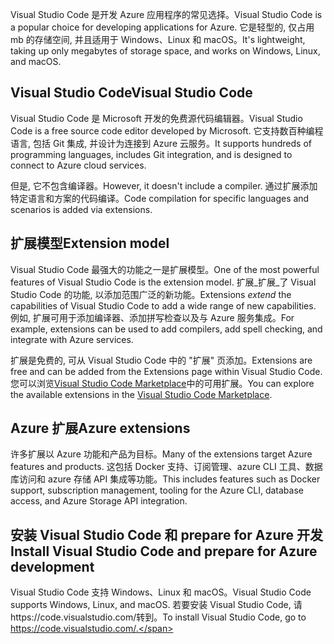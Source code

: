 <span data-ttu-id="57e14-101">Visual Studio Code 是开发 Azure 应用程序的常见选择。</span><span class="sxs-lookup"><span data-stu-id="57e14-101">Visual Studio Code is a popular choice for developing applications for Azure.</span></span> <span data-ttu-id="57e14-102">它是轻型的, 仅占用 mb 的存储空间, 并且适用于 Windows、Linux 和 macOS。</span><span class="sxs-lookup"><span data-stu-id="57e14-102">It's lightweight, taking up only megabytes of storage space, and works on Windows, Linux, and macOS.</span></span>

## <a name="visual-studio-code"></a><span data-ttu-id="57e14-103">Visual Studio Code</span><span class="sxs-lookup"><span data-stu-id="57e14-103">Visual Studio Code</span></span>

<span data-ttu-id="57e14-104">Visual Studio Code 是 Microsoft 开发的免费源代码编辑器。</span><span class="sxs-lookup"><span data-stu-id="57e14-104">Visual Studio Code is a free source code editor developed by Microsoft.</span></span> <span data-ttu-id="57e14-105">它支持数百种编程语言, 包括 Git 集成, 并设计为连接到 Azure 云服务。</span><span class="sxs-lookup"><span data-stu-id="57e14-105">It supports hundreds of programming languages, includes Git integration, and is designed to connect to Azure cloud services.</span></span>

<span data-ttu-id="57e14-106">但是, 它不包含编译器。</span><span class="sxs-lookup"><span data-stu-id="57e14-106">However, it doesn't include a compiler.</span></span> <span data-ttu-id="57e14-107">通过扩展添加特定语言和方案的代码编译。</span><span class="sxs-lookup"><span data-stu-id="57e14-107">Code compilation for specific languages and scenarios is added via extensions.</span></span>

## <a name="extension-model"></a><span data-ttu-id="57e14-108">扩展模型</span><span class="sxs-lookup"><span data-stu-id="57e14-108">Extension model</span></span>

<span data-ttu-id="57e14-109">Visual Studio Code 最强大的功能之一是扩展模型。</span><span class="sxs-lookup"><span data-stu-id="57e14-109">One of the most powerful features of Visual Studio Code is the extension model.</span></span> <span data-ttu-id="57e14-110">扩展_扩展_了 Visual Studio Code 的功能, 以添加范围广泛的新功能。</span><span class="sxs-lookup"><span data-stu-id="57e14-110">Extensions _extend_ the capabilities of Visual Studio Code to add a wide range of new capabilities.</span></span> <span data-ttu-id="57e14-111">例如, 扩展可用于添加编译器、添加拼写检查以及与 Azure 服务集成。</span><span class="sxs-lookup"><span data-stu-id="57e14-111">For example, extensions can be used to add compilers, add spell checking, and integrate with Azure services.</span></span>

<span data-ttu-id="57e14-112">扩展是免费的, 可从 Visual Studio Code 中的 "扩展" 页添加。</span><span class="sxs-lookup"><span data-stu-id="57e14-112">Extensions are free and can be added from the Extensions page within Visual Studio Code.</span></span> <span data-ttu-id="57e14-113">您可以浏览[Visual Studio Code Marketplace](https://marketplace.visualstudio.com/)中的可用扩展。</span><span class="sxs-lookup"><span data-stu-id="57e14-113">You can explore the available extensions in the [Visual Studio Code Marketplace](https://marketplace.visualstudio.com/).</span></span>

## <a name="azure-extensions"></a><span data-ttu-id="57e14-114">Azure 扩展</span><span class="sxs-lookup"><span data-stu-id="57e14-114">Azure extensions</span></span>

<span data-ttu-id="57e14-115">许多扩展以 Azure 功能和产品为目标。</span><span class="sxs-lookup"><span data-stu-id="57e14-115">Many of the extensions target Azure features and products.</span></span> <span data-ttu-id="57e14-116">这包括 Docker 支持、订阅管理、azure CLI 工具、数据库访问和 azure 存储 API 集成等功能。</span><span class="sxs-lookup"><span data-stu-id="57e14-116">This includes features such as Docker support, subscription management, tooling for the Azure CLI, database access, and Azure Storage API integration.</span></span>

## <a name="install-visual-studio-code-and-prepare-for-azure-development"></a><span data-ttu-id="57e14-117">安装 Visual Studio Code 和 prepare for Azure 开发</span><span class="sxs-lookup"><span data-stu-id="57e14-117">Install Visual Studio Code and prepare for Azure development</span></span>

<span data-ttu-id="57e14-118">Visual Studio Code 支持 Windows、Linux 和 macOS。</span><span class="sxs-lookup"><span data-stu-id="57e14-118">Visual Studio Code supports Windows, Linux, and macOS.</span></span> <span data-ttu-id="57e14-119">若要安装 Visual Studio Code, 请https://code.visualstudio.com/转到。</span><span class="sxs-lookup"><span data-stu-id="57e14-119">To install Visual Studio Code, go to https://code.visualstudio.com/.</span></span>
